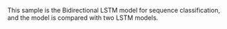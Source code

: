 This sample is the Bidirectional LSTM model for sequence classification, and the model is compared with two LSTM models.
